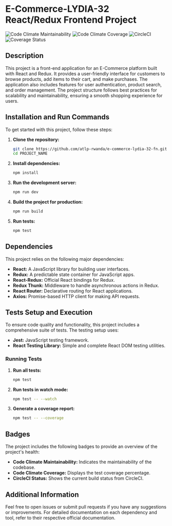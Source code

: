# E-Commerce-LYDIA-32 React/Redux Frontend Project

![Code Climate Maintainability](https://api.codeclimate.com/v1/badges/OUR_CODE_CLIMATE_MAINTAINABILITY_BADGE_ID/maintainability)
![Code Climate Coverage](https://api.codeclimate.com/v1/badges/OUR_CODE_CLIMATE_COVERAGE_BADGE_ID/test_coverage)
![CircleCI](https://circleci.com/gh/OUR_USERNAME/OUR_PROJECT_NAME.svg?style=svg)
![Coverage Status](https://coveralls.io/repos/github/atlp-rwanda/e-commerce-lydia-32-fn/badge.svg?branch=main)

## Description

This project is a front-end application for an E-Commerce platform built with React and Redux. It provides a user-friendly interface for customers to browse products, add items to their cart, and make purchases. The application also includes features for user authentication, product search, and order management. The project structure follows best practices for scalability and maintainability, ensuring a smooth shopping experience for users.

## Installation and Run Commands

To get started with this project, follow these steps:

1. **Clone the repository:**

   ```bash
   git clone https://github.com/atlp-rwanda/e-commerce-lydia-32-fn.git
   cd PROJECT_NAME
   ```

2. **Install dependencies:**

   ```bash
   npm install
   ```

3. **Run the development server:**

   ```bash
   npm run dev
   ```

4. **Build the project for production:**

   ```bash
   npm run build
   ```

5. **Run tests:**
   ```bash
   npm test
   ```

## Dependencies

This project relies on the following major dependencies:

- **React:** A JavaScript library for building user interfaces.
- **Redux:** A predictable state container for JavaScript apps.
- **React-Redux:** Official React bindings for Redux.
- **Redux Thunk:** Middleware to handle asynchronous actions in Redux.
- **React Router:** Declarative routing for React applications.
- **Axios:** Promise-based HTTP client for making API requests.

## Tests Setup and Execution

To ensure code quality and functionality, this project includes a comprehensive suite of tests. The testing setup uses:

- **Jest:** JavaScript testing framework.
- **React Testing Library:** Simple and complete React DOM testing utilities.

### Running Tests

1. **Run all tests:**

   ```bash
   npm test
   ```

2. **Run tests in watch mode:**

   ```bash
   npm test -- --watch
   ```

3. **Generate a coverage report:**
   ```bash
   npm test -- --coverage
   ```

## Badges

The project includes the following badges to provide an overview of the project's health:

- **Code Climate Maintainability:** Indicates the maintainability of the codebase.
- **Code Climate Coverage:** Displays the test coverage percentage.
- **CircleCI Status:** Shows the current build status from CircleCI.

## Additional Information

Feel free to open issues or submit pull requests if you have any suggestions or improvements. For detailed documentation on each dependency and tool, refer to their respective official documentation.
